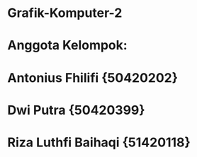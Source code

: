 # Grafik-Komputer-2

# Anggota Kelompok:
# Antonius Fhilifi {50420202}
# Dwi Putra {50420399}
# Riza Luthfi Baihaqi {51420118}
